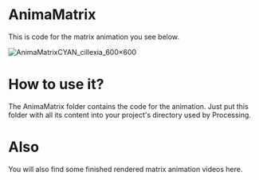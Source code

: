 # AnimaMatrix
This is code for the matrix animation you see below.

![AnimaMatrixCYAN_cillexia_600×600](https://user-images.githubusercontent.com/92103579/160474564-abb855b1-d26a-45f7-8121-407bb82c8072.gif)


# How to use it?
The AnimaMatrix folder contains the code for the animation. Just put this folder with all its content into your project's directory used by Processing.

# Also
You will also find some finished rendered matrix animation videos here.
